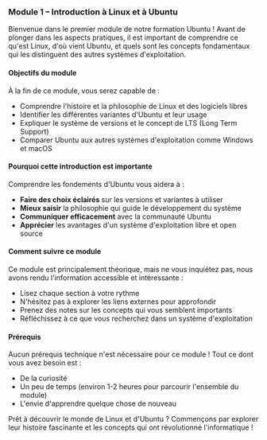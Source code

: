 ### Module 1 – Introduction à Linux et à Ubuntu

Bienvenue dans le premier module de notre formation Ubuntu ! Avant de plonger dans les aspects pratiques, il est important de comprendre ce qu'est Linux, d'où vient Ubuntu, et quels sont les concepts fondamentaux qui les distinguent des autres systèmes d'exploitation.

#### Objectifs du module

À la fin de ce module, vous serez capable de :
- Comprendre l'histoire et la philosophie de Linux et des logiciels libres
- Identifier les différentes variantes d'Ubuntu et leur usage
- Expliquer le système de versions et le concept de LTS (Long Term Support)
- Comparer Ubuntu aux autres systèmes d'exploitation comme Windows et macOS

#### Pourquoi cette introduction est importante

Comprendre les fondements d'Ubuntu vous aidera à :
- **Faire des choix éclairés** sur les versions et variantes à utiliser
- **Mieux saisir** la philosophie qui guide le développement du système
- **Communiquer efficacement** avec la communauté Ubuntu
- **Apprécier** les avantages d'un système d'exploitation libre et open source

#### Comment suivre ce module

Ce module est principalement théorique, mais ne vous inquiétez pas, nous avons rendu l'information accessible et intéressante :
- Lisez chaque section à votre rythme
- N'hésitez pas à explorer les liens externes pour approfondir
- Prenez des notes sur les concepts qui vous semblent importants
- Réfléchissez à ce que vous recherchez dans un système d'exploitation

#### Prérequis

Aucun prérequis technique n'est nécessaire pour ce module ! Tout ce dont vous avez besoin est :
- De la curiosité
- Un peu de temps (environ 1-2 heures pour parcourir l'ensemble du module)
- L'envie d'apprendre quelque chose de nouveau

Prêt à découvrir le monde de Linux et d'Ubuntu ? Commençons par explorer leur histoire fascinante et les concepts qui ont révolutionné l'informatique !
